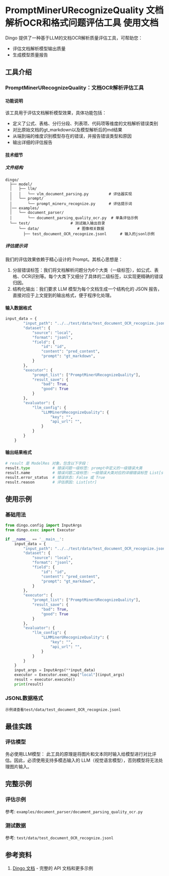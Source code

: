 # PromptMinerURecognizeQuality 文档解析OCR和格式问题评估工具 使用文档

Dingo 提供了一种基于LLM的文档OCR解析质量评估工具，可帮助您：
- 评估文档解析模型输出质量
- 生成模型质量报告

## 工具介绍

### PromptMinerURecognizeQuality：文档OCR解析评估工具

#### 功能说明
该工具用于评估文档解析模型效果，具体功能包括：
- 定义了公式、表格、分行分段、列表项、代码项等维度的文档解析错误类别
- 对比原始文档的gt_markdown以及模型解析后的md结果
- 从端到端的维度识别模型存在的错误，并报告错误类型和原因
- 输出详细的评估报告

#### 技术细节
##### 文件结构

```
dingo/
  ├── model/
  │   ├── llm/
  │   │   └── vlm_document_parsing.py         # 评估器实现
  │   └── prompt/
  │       └── prompt_mineru_recognize.py      # 评估提示词
  │── examples/
  │   └── document_parser/
  │       └── document_parsing_quality_ocr.py  # 单条评估示例
  └── test/                  # 测试输入输出目录
      └── data/                 # 图像相关数据
        ├── test_document_OCR_recognize.jsonl      # 输入的jsonl示例
```

##### 评估提示词
我们的评估效果依赖于精心设计的 Prompt。其核心思想是：

1. 分层错误标签：我们将文档解析问题分为6个大类（一级标签），如公式、表格、OCR识别等。每个大类下又细分了具体的二级标签，以实现更精确的错误归因。
2. 结构化输出：我们要求 LLM 模型为每个文档生成一个结构化的 JSON 报告，直接对应于上文提到的输出格式，便于程序化处理。


#### 输入数据格式

```python
input_data = {
        "input_path": "../../test/data/test_document_OCR_recognize.jsonl",
        "dataset": {
            "source": "local",
            "format": "jsonl",
            "field": {
                "id": "id",
                "content": "pred_content",
                "prompt": "gt_markdown",
            }
        },
        "executor": {
            "prompt_list": ["PromptMinerURecognizeQuality"],
            "result_save": {
                "bad": True,
                "good": True
            }
        },
        "evaluator": {
            "llm_config": {
                "LLMMinerURecognizeQuality": {
                    "key": "",
                    "api_url": "",
                }
            }
        }
    }
```

#### 输出结果格式

```python
# result 是 ModelRes 对象，包含以下字段：
result.type          # 错误问题一级标签: prompt中定义的一级错误大类
result.name          # 错误问题二级标签: 一级错误大类对应的详细错误标签 List[str]
result.error_status  # 错误状态: False 或 True
result.reason        # 评估原因: List[str]
```


## 使用示例

### 基础用法

```python
from dingo.config import InputArgs
from dingo.exec import Executor

if __name__ == '__main__':
    input_data = {
        "input_path": "../../test/data/test_document_OCR_recognize.jsonl",
        "dataset": {
            "source": "local",
            "format": "jsonl",
            "field": {
                "id": "id",
                "content": "pred_content",
                "prompt": "gt_markdown",
            }
        },
        "executor": {
            "prompt_list": ["PromptMinerURecognizeQuality"],
            "result_save": {
                "bad": True,
                "good": True
            }
        },
        "evaluator": {
            "llm_config": {
                "LLMMinerURecognizeQuality": {
                    "key": "",
                    "api_url": "",
                }
            }
        }
    }
    input_args = InputArgs(**input_data)
    executor = Executor.exec_map["local"](input_args)
    result = executor.execute()
    print(result)

```

### JSONL数据格式

```jsonl
示例请查看test/data/test_document_OCR_recognize.jsonl
```


## 最佳实践
### 评估模型
务必使用LLM模型：
此工具的原理是将图片和文本同时输入给模型进行对比评估。因此，必须使用支持多模态输入的 LLM（视觉语言模型），否则模型将无法处理图片输入。


## 完整示例

### 评估示例
参考: `examples/document_parser/document_parsing_quality_ocr.py`

### 测试数据
参考: `test/data/test_document_OCR_recognize.jsonl`


## 参考资料

1. [Dingo 文档](https://deepwiki.com/MigoXLab/dingo) - 完整的 API 文档和更多示例
